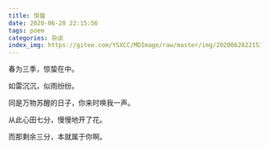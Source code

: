 ```yaml
---
title: 惊蛰
date: 2020-06-28 22:15:56
tags: poem
categories: 杂谈
index_img: https://gitee.com/YSXCC/MDImage/raw/master/img/20200628221537.png
---
```

春为三季，惊蛰在中。

如雷沉沉，似雨纷纷。

同是万物苏醒的日子，你来时唤我一声。

从此心田七分，慢慢地开了花。

而那剩余三分，本就属于你啊。
